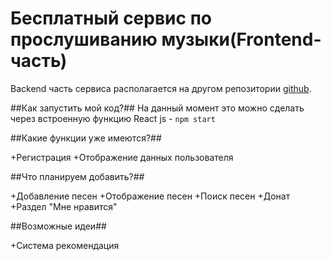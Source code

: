 # Бесплатный сервис по прослушиванию музыки(Frontend-часть)

Backend часть сервиса располагается на другом репозитории [github](https://github.com/PaulKlifgt/FreeMus).

##Как запустить мой код?##
На данный момент это можно сделать через встроенную функцию React js - ```npm start ```

##Какие функции уже имеются?##

+Регистрация
+Отображение данных пользователя

##Что планируем добавить?##

+Добавление песен
+Отображение песен
+Поиск песен
+Донат
+Раздел "Мне нравится"

##Возможные идеи##

+Система рекомендация
